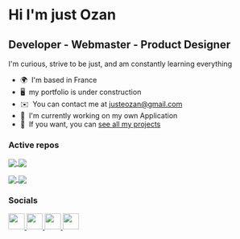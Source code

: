 Hi I'm just Ozan
============================================================================================================================

Developer - Webmaster - Product Designer
----------------------------------------

I'm curious, strive to be just, and am constantly learning everything

<!--
<img align="right" alt="coding" width="350" src="https://i.pinimg.com/originals/db/ab/2f/dbab2f3be06e768e77a85f175e577955.gif">
-->
*   🌍  I'm based in France
*   🖥️  my portfolio is under construction
*   ✉️  You can contact me at justeozan@gmail.com
*   🚀  I'm currently working on my own Application
*   🤝  If you want, you can [see all my projects](PROJECTS.md)

### Active repos
<p>
  <a href="https://github.com/justeozan/CPP">
    <img align="center" src="https://github-readme-stats.vercel.app/api/pin/?username=justeozan&repo=CPP&theme=holi&hide_border=true" />
  </a>
  <a href="https://github.com/avialleguerin/Transcendance">
    <img align="center" src="https://github-readme-stats.vercel.app/api/pin/?username=avialleguerin&repo=Transcendance&theme=holi&hide_border=true" />
  </a> 
 <!--
  <a href="https://github.com/justeozan/main">
    <img align="center" src="https://github-readme-stats.vercel.app/api?username=justeozan&theme=holi&hide=contribs,issues&borders=false" />
  </a>
  <a href="https://github.com/justeozan/CPP">
    <img align="center" src="https://github-readme-stats.vercel.app/api/pin/?username=justeozan&repo=CPP&theme=holi" />
  </a>
 -->
</p>

<!--
### Skills
<p align="left">
<a href="https://docs.microsoft.com/en-us/cpp/?view=msvc-170" target="_blank" rel="noreferrer"><img src="https://raw.githubusercontent.com/danielcranney/readme-generator/main/public/icons/skills/c-colored.svg" width="36" height="36" alt="C" /></a><a href="https://docs.microsoft.com/en-us/cpp/?view=msvc-170" target="_blank" rel="noreferrer"><img src="https://raw.githubusercontent.com/danielcranney/readme-generator/main/public/icons/skills/cplusplus-colored.svg" width="36" height="36" alt="C++" /></a><a href="https://git-scm.com/" target="_blank" rel="noreferrer"><img src="https://raw.githubusercontent.com/danielcranney/readme-generator/main/public/icons/skills/git-colored.svg" width="36" height="36" alt="Git" /></a><a href="https://www.php.net/" target="_blank" rel="noreferrer"><img src="https://raw.githubusercontent.com/danielcranney/readme-generator/main/public/icons/skills/php-colored.svg" width="36" height="36" alt="PHP" /></a><a href="https://www.python.org/" target="_blank" rel="noreferrer"><img src="https://raw.githubusercontent.com/danielcranney/readme-generator/main/public/icons/skills/python-colored.svg" width="36" height="36" alt="Python" /></a><a href="https://www.typescriptlang.org/" target="_blank" rel="noreferrer"><img src="https://raw.githubusercontent.com/danielcranney/readme-generator/main/public/icons/skills/typescript-colored.svg" width="36" height="36" alt="TypeScript" /></a><a href="https://developer.mozilla.org/en-US/docs/Glossary/HTML5" target="_blank" rel="noreferrer"><img src="https://raw.githubusercontent.com/danielcranney/readme-generator/main/public/icons/skills/html5-colored.svg" width="36" height="36" alt="HTML5" /></a><a href="https://reactjs.org/" target="_blank" rel="noreferrer"><img src="https://raw.githubusercontent.com/danielcranney/readme-generator/main/public/icons/skills/react-colored.svg" width="36" height="36" alt="React" /></a><a href="https://www.w3.org/TR/CSS/#css" target="_blank" rel="noreferrer"><img src="https://raw.githubusercontent.com/danielcranney/readme-generator/main/public/icons/skills/css3-colored.svg" width="36" height="36" alt="CSS3" /></a><a href="https://tailwindcss.com/" target="_blank" rel="noreferrer"><img src="https://raw.githubusercontent.com/danielcranney/readme-generator/main/public/icons/skills/tailwindcss-colored.svg" width="36" height="36" alt="TailwindCSS" /></a><a href="https://getbootstrap.com/" target="_blank" rel="noreferrer"><img src="https://raw.githubusercontent.com/danielcranney/readme-generator/main/public/icons/skills/bootstrap-colored.svg" width="36" height="36" alt="Bootstrap" /></a><a href="https://www.mysql.com/" target="_blank" rel="noreferrer"><img src="https://raw.githubusercontent.com/danielcranney/readme-generator/main/public/icons/skills/mysql-colored.svg" width="36" height="36" alt="MySQL" /></a><a href="https://firebase.google.com/" target="_blank" rel="noreferrer"><img src="https://raw.githubusercontent.com/danielcranney/readme-generator/main/public/icons/skills/firebase-colored.svg" width="36" height="36" alt="Firebase" /></a><a href="https://store.arduino.cc/?gclid=Cj0KCQjw2eilBhCCARIsAG0Pf8uueBifykWcsSS4LPESeGQfxGVKJYnzV7bz471XfknQJy_1VINVWM8aAkLtEALw_wcB" target="_blank" rel="noreferrer"><img src="https://raw.githubusercontent.com/danielcranney/readme-generator/main/public/icons/skills/arduino-colored.svg" width="36" height="36" alt="Arduino" /></a><a href="https://www.linux.org" target="_blank" rel="noreferrer"><img src="https://raw.githubusercontent.com/danielcranney/readme-generator/main/public/icons/skills/linux-colored.svg" width="36" height="36" alt="Linux" /></a><a href="https://www.raspberrypi.org/" target="_blank" rel="noreferrer"><img src="https://raw.githubusercontent.com/danielcranney/readme-generator/main/public/icons/skills/raspberrypi-colored.svg" width="36" height="36" alt="Raspberry Pi" /></a><a href="https://www.figma.com/" target="_blank" rel="noreferrer"><img src="https://raw.githubusercontent.com/danielcranney/readme-generator/main/public/icons/skills/figma-colored.svg" width="36" height="36" alt="Figma" /></a>
</p>
-->


 <!--
### GitHub Stats
<p>
  <a href="https://github.com/justeozan/philosophers">
    <img align="center" src="https://github-readme-stats.vercel.app/api/pin/?username=justeozan&repo=philosophers&theme=holi" />
  </a>
  <a href="https://github.com/justeozan/main">
    <img align="center" src="https://github-readme-stats.vercel.app/api?username=justeozan&theme=holi&hide=contribs,issues&borders=false" />
  </a>
  <a href="https://github.com/justeozan/CPP">
    <img align="center" src="https://github-readme-stats.vercel.app/api/pin/?username=justeozan&repo=CPP&theme=holi" />
  </a>
 -->
</p>
<a href="">
  <img align="center" src="https://github-readme-stats.vercel.app/api?username=justeozan&theme=holi&show_icons=true&hide_border=true&show=reviews" />
</a>
<a href="">
  <img align="center" src="https://github-readme-stats.vercel.app/api/top-langs/?username=justeozan&theme=holi&layout=donut&hide_border=true" />
</a>

 <!--
<a href="http://www.github.com/justeozan"><img src="https://github-readme-streak-stats.herokuapp.com/?user=justeozan&stroke=ffffff&background=181824&ring=0891b2&fire=0891b2&currStreakNum=ffffff&currStreakLabel=0891b2&sideNums=ffffff&sideLabels=ffffff&dates=ffffff&hide_border=true" /></a>
<a href="https://github.com/justeozan" align="right"><img src="https://github-readme-stats.vercel.app/api/top-langs/?username=justeozan&langs_count=10&title_color=0891b2&text_color=ffffff&icon_color=0891b2&bg_color=181824&hide_border=true&locale=en&custom_title=Top%20%Languages" alt="Top Languages" /></a>
 -->



### Socials
<p align="left"> <a href="https://discord.com/users/juste_ozan" target="_blank" rel="noreferrer"> <picture> <source media="(prefers-color-scheme: dark)" /> <source media="(prefers-color-scheme: light)" srcset="https://raw.githubusercontent.com/danielcranney/readme-generator/main/public/icons/socials/discord.svg" /> <img src="https://raw.githubusercontent.com/danielcranney/readme-generator/main/public/icons/socials/discord.svg" width="32" height="32" /> </picture> </a> <a href="https://www.github.com/justeozan" target="_blank" rel="noreferrer"> <picture> <source media="(prefers-color-scheme: dark)" srcset="https://raw.githubusercontent.com/danielcranney/readme-generator/main/public/icons/socials/github-dark.svg" /> <source media="(prefers-color-scheme: light)" srcset="https://raw.githubusercontent.com/danielcranney/readme-generator/main/public/icons/socials/github.svg" /> <img src="https://raw.githubusercontent.com/danielcranney/readme-generator/main/public/icons/socials/github.svg" width="32" height="32" /> </picture> </a> <a href="https://www.linkedin.com/in/juste-ozan" target="_blank" rel="noreferrer"> <picture> <source media="(prefers-color-scheme: dark)" srcset="https://raw.githubusercontent.com/danielcranney/readme-generator/main/public/icons/socials/linkedin-dark.svg" /> <source media="(prefers-color-scheme: light)" srcset="https://raw.githubusercontent.com/danielcranney/readme-generator/main/public/icons/socials/linkedin.svg" /> <img src="https://raw.githubusercontent.com/danielcranney/readme-generator/main/public/icons/socials/linkedin.svg" width="32" height="32" /> </picture> </a> <a href="https://www.youtube.com/@soon" target="_blank" rel="noreferrer"> <picture> <source media="(prefers-color-scheme: dark)" /> <source media="(prefers-color-scheme: light)" srcset="https://raw.githubusercontent.com/danielcranney/readme-generator/main/public/icons/socials/youtube.svg" /> <img src="https://raw.githubusercontent.com/danielcranney/readme-generator/main/public/icons/socials/youtube.svg" width="32" height="32" /> </picture> </a></p>
